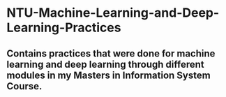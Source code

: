 # NTU-Machine-Learning-and-Deep-Learning-Practices

## Contains practices that were done for machine learning and deep learning through different modules in my Masters in Information System Course.
